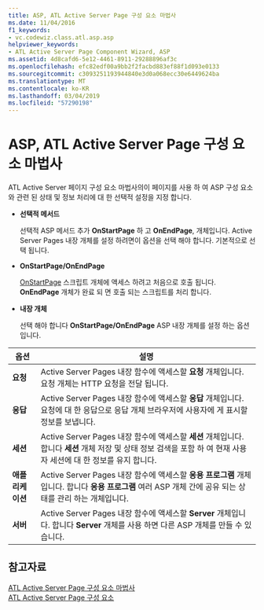 ```yaml
---
title: ASP, ATL Active Server Page 구성 요소 마법사
ms.date: 11/04/2016
f1_keywords:
- vc.codewiz.class.atl.asp.asp
helpviewer_keywords:
- ATL Active Server Page Component Wizard, ASP
ms.assetid: 4d8cafd6-5e12-4461-8911-29288896af3c
ms.openlocfilehash: efc82edf00a9bb2f2facbd883ef88f1d093e0133
ms.sourcegitcommit: c3093251193944840e3d0a068ecc30e6449624ba
ms.translationtype: MT
ms.contentlocale: ko-KR
ms.lasthandoff: 03/04/2019
ms.locfileid: "57290198"
---
```

# <a name="asp-atl-active-server-page-component-wizard"></a>ASP, ATL Active Server Page 구성 요소 마법사

ATL Active Server 페이지 구성 요소 마법사의이 페이지를 사용 하 여 ASP 구성 요소와 관련 된 상태 및 정보 처리에 대 한 선택적 설정을 지정 합니다.

- **선택적 메서드**

   선택적 ASP 메서드 추가 **OnStartPage** 하 고 **OnEndPage**, 개체입니다. Active Server Pages 내장 개체를 설정 하려면이 옵션을 선택 해야 합니다. 기본적으로 선택 됩니다.

- **OnStartPage/OnEndPage**

   [OnStartPage](https://msdn.microsoft.com/library/ms691624.aspx) 스크립트 개체에 액세스 하려고 처음으로 호출 됩니다. **OnEndPage** 개체가 완료 되 면 호출 되는 스크립트를 처리 합니다.

- **내장 개체**

   선택 해야 합니다 **OnStartPage/OnEndPage** ASP 내장 개체를 설정 하는 옵션입니다.

|옵션|설명|
|------------|-----------------|
|**요청**|Active Server Pages 내장 함수에 액세스할 **요청** 개체입니다. 요청 개체는 HTTP 요청을 전달 됩니다.|
|**응답**|Active Server Pages 내장 함수에 액세스할 **응답** 개체입니다. 요청에 대 한 응답으로 응답 개체 브라우저에 사용자에 게 표시할 정보를 보냅니다.|
|**세션**|Active Server Pages 내장 함수에 액세스할 **세션** 개체입니다. 합니다 **세션** 개체 저장 및 상태 정보 검색을 포함 하 여 현재 사용자 세션에 대 한 정보를 유지 합니다.|
|**애플리케이션**|Active Server Pages 내장 함수에 액세스할 **응용 프로그램** 개체입니다. 합니다 **응용 프로그램** 여러 ASP 개체 간에 공유 되는 상태를 관리 하는 개체입니다.|
|**서버**|Active Server Pages 내장 함수에 액세스할 **Server** 개체입니다. 합니다 **Server** 개체를 사용 하면 다른 ASP 개체를 만들 수 있습니다.|

## <a name="see-also"></a>참고자료

[ATL Active Server Page 구성 요소 마법사](../../atl/reference/atl-active-server-page-component-wizard.md)<br/>
[ATL Active Server Page 구성 요소](../../atl/reference/adding-an-atl-active-server-page-component.md)
